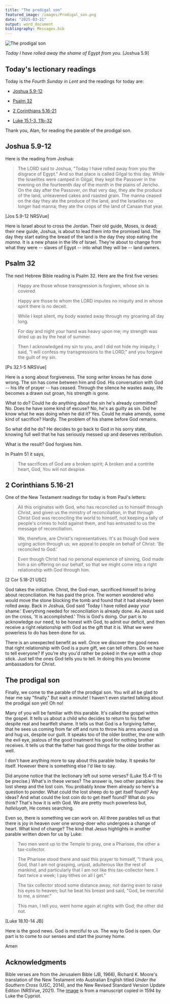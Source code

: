 ```yaml
---
title: "The prodigal son"
featured_image: /images/Prodigal_son.png
date: "2025-03-21"
output: word_document
bibliography: Messages.bib
---
```


![The prodigal son](/images/Prodigal_son.png)

*Today I have rolled away the shame of Egypt from you.* [Joshua 5.9]

## Today's lectionary readings

Today is the *Fourth Sunday in Lent* and the readings for today are:

* [Joshua 5.9-12](https://www.crosswire.org/study/parallelstudy.jsp?key=Joshua+5%3A9#cv)

* [Psalm 32](https://www.crosswire.org/study/parallelstudy.jsp?key=Psalms+32%3A1#cv)

* [2 Corinthians 5.16-21](https://www.crosswire.org/study/parallelstudy.jsp?key=II+Corinthians+5%3A16#cv)

* [Luke 15.1-3, 11b-32](https://www.crosswire.org/study/parallelstudy.jsp?key=Luke+15%3A1#cv)

Thank you, Alan, for reading the parable of the prodigal son.

## Joshua 5.9-12

Here is the reading from Joshua:

> The LORD said to Joshua, "Today I have rolled away from you the disgrace of Egypt." And so that place is called Gilgal to this day. While the Israelites were camped in Gilgal, they kept the Passover in the evening on the fourteenth day of the month in the plains of Jericho. On the day after the Passover, on that very day, they ate the produce of the land, unleavened cakes and roasted grain. The manna ceased on the day they ate the produce of the land, and the Israelites no longer had manna; they ate the crops of the land of Canaan that year.

[Jos 5.9-12 NRSVue]

Here is Israel about to cross the Jordan. Their old guide, Moses, is dead; their new guide, Joshua, is about to lead them into the promised land. The day they start eating the bread of the land is the day they stop eating the *manna*. It is a new phase in the life of Israel. They're about to change from what they were -- slaves of Egypt -- into what they will be -- land owners. 

## Psalm 32

The next Hebrew Bible reading is Psalm 32. Here are the first five verses:

> Happy are those whose transgression is forgiven, whose sin is covered.

> Happy are those to whom the LORD imputes no iniquity and in whose spirit there is no deceit.

> While I kept silent, my body wasted away through my groaning all day long.

> For day and night your hand was heavy upon me; my strength was dried up as by the heat of summer.

> Then I acknowledged my sin to you, and I did not hide my iniquity; I said, "I will confess my transgressions to the LORD," and you forgave the guilt of my sin.

[Ps 32.1-5 NRSVue]

Here is a song about forgiveness. The song writer knows he has done wrong. The sin has come between him and God. His conversation with God -- his life of prayer -- has ceased. Through the silence he wastes away, life becomes a drawn out groan, his strength is gone.

What to do? Could he do anything about the sin he's already committed? No. Does he have some kind of excuse? No, he's as guilty as sin. Did he know what he was doing when he did it? Yes. Could he make amends, some kind of sacrifice? Hardly. The problem of his shame before God remains.

So what did he do? He decides to go back to God in his sorry state, knowing full well that he has seriously messed up and deserves retribution.

What is the result? God forgives him.

In Psalm 51 it says,

> The sacrifices of God are a broken spirit;
A broken and a contrite heart, God, You will not despise. 

## 2 Corinthians 5.16-21

One of the New Testament readings for today is from Paul's letters:

>  All this originates with God, who has reconciled us to himself through Christ, and given us the ministry of reconciliation, in that through Christ God was reconciling the world to himself, not keeping a tally of people's crimes to hold against them, and has entrusted to us the message of reconciliation.

> We, therefore, are Christ's representatives. It's as though God were urging action through us; we appeal to people on behalf of Christ: 'Be reconciled to God.'

> Even though Christ had no personal experience of sinning, God made him a sin offering on our behalf, so that we might come into a right relationship with God through him.

[2 Cor 5.18-21 USC]

God takes the initiative. Christ, the God-man, sacrificed himself to bring about reconciliation. He has paid the price. The women wondered who would move the stone blocking the tomb and found that it had already been rolled away. Back in Joshua, God said 'Today I have rolled away your shame.' Everything needed for reconciliation is already done. As Jesus said on the cross, 'It is accomplished.' This is God's doing. Our part is to acknowledge our need, to be honest with God, to admit our deficit, and then receive a right relationship with God as the gift that it is. What we were powerless to do has been done for us.

There is an unexpected benefit as well. Once we discover the good news that right relationship with God is a pure gift, we can tell others. Do we have to tell everyone? If you're shy you'd rather be poked in the eye with a chop stick. Just tell the ones God tells you to tell. In doing this you become ambassadors for Christ.

## The prodigal son

Finally, we come to the parable of the prodigal son. You will all be glad to hear me say "finally." But wait a minute! I haven't even started talking about the prodigal son yet! Oh no!

Many of you will be familiar with this parable. It's called the gospel within the gospel. It tells us about a child who decides to return to his father despite real and heartfelt shame. It tells us that God is a forgiving father, that he sees us coming from far off and runs to throw his arms around us and hug us, despite our guilt. It speaks too of the older brother, the one with the evil eye, jealous of the good treatment his good for nothing brother receives. It tells us that the father has good things for the older brother as well.

I don't have anything more to say about this parable today. It speaks for itself. However there is something else I'd like to say.

Did anyone notice that the lectionary left out some verses? (Luke 15.4-11 to be precise.) What's in these verses? The answer is, two other parables: the lost sheep and the lost coin. You probably know them already so here's a question to ponder. What could the lost sheep do to get itself found? Any ideas? And what could the lost coin do to get itself found? What do you think? That's how it is with God. We are pretty much powerless but, *halleluyah*,  He comes searching.

Even so, there is something we can work on. All three parables tell us that there is joy in heaven over one wrong-doer who undergoes a change of heart. What kind of change? The kind that Jesus highlights in another parable written down for us by Luke:

> Two men went up to the Temple to pray, one a Pharisee, the other a tax-collector.

> The Pharisee stood there and said this prayer to himself, "I thank you, God, that I am not grasping, unjust, adulterous like the rest of mankind, and particularly that I am not like this tax-collector here. I fast twice a week; I pay tithes on all I get."

> The tax collector stood some distance away, not daring even to raise his eyes to heaven; but he beat his breast and said, "God, be merciful to me, a sinner."

> This man, I tell you, went home again at rights with God; the other did not.

[Luke 18.10-14 JB]

Here is the good news. God is merciful to us. The way to God is open. Our part is to come to our senses and start the journey home.

Amen

## Acknowledgments

Bible verses are from the Jerusalem Bible (JB, 1966), Richard K. Moore's translation of the New Testament into Australian English titled *Under the Southern Cross* (USC, 2014), and the New Revised Standard Version Update Edition (NRSVue, 2021). The [image](https://diglib.library.vanderbilt.edu/act-imagelink.pl?RC=56113) is from a manuscript copied in 1594 by Luke the Cypriot.
